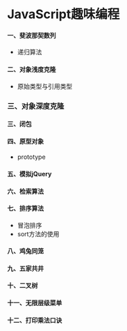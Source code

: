 # JavaScript趣味编程

#### 一、斐波那契数列
* 递归算法

#### 二、对象浅度克隆
* 原始类型与引用类型

### 三、对象深度克隆

#### 三、闭包

#### 四、原型对象
* prototype

#### 五、模拟jQuery

#### 六、检索算法

#### 七、排序算法
* 冒泡排序
* sort方法的使用

#### 八、鸡兔同笼

#### 九、五家共井

#### 十、二叉树

#### 十一、无限层级菜单

#### 十二、打印乘法口诀




